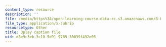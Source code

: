 ```yaml
---
content_type: resource
description: ''
file: /media/https%3A/open-learning-course-data-rc.s3.amazonaws.com/8-01sc-classical-mechanics-fall-2016/d8e9c3eb3c105d91978930039f492e06_jOPA3XY-V3U.vtt
file_type: application/x-subrip
resourcetype: Other
title: 3play caption file
uid: d8e9c3eb-3c10-5d91-9789-30039f492e06
---
```

